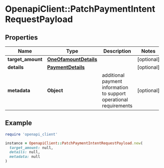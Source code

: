 # OpenapiClient::PatchPaymentIntentRequestPayload

## Properties

| Name | Type | Description | Notes |
| ---- | ---- | ----------- | ----- |
| **target_amount** | [**OneOfamountDetails**](OneOfamountDetails.md) |  | [optional] |
| **details** | [**PaymentDetails**](PaymentDetails.md) |  | [optional] |
| **metadata** | **Object** | additional payment information to support operational requirements | [optional] |

## Example

```ruby
require 'openapi_client'

instance = OpenapiClient::PatchPaymentIntentRequestPayload.new(
  target_amount: null,
  details: null,
  metadata: null
)
```

